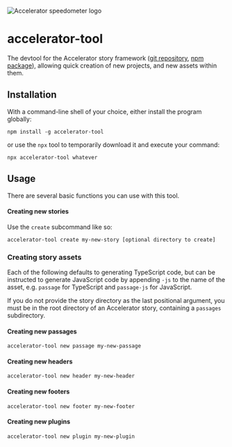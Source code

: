 ![Accelerator speedometer logo](https://s3.amazonaws.com/furkleindustries-accelerator/logo_320px.png "Accelerator speedometer logo")

# accelerator-tool

The devtool for the Accelerator story framework ([git repository](https://github.com/furkleindustries/accelerator-core), [npm package](https://npmjs.com/package/accelerator-core)), allowing quick creation of new projects, and new assets within them.

## Installation

With a command-line shell of your choice, either install the program globally:

`npm install -g accelerator-tool`

or use the `npx` tool to temporarily download it and execute your command:

`npx accelerator-tool whatever`

## Usage

There are several basic functions you can use with this tool.

#### Creating new stories
Use the `create` subcommand like so:

`accelerator-tool create my-new-story [optional directory to create]`

### Creating story assets

Each of the following defaults to generating TypeScript code, but can be instructed to generate JavaScript code by appending `-js` to the name of the asset, e.g. `passage` for TypeScript and `passage-js` for JavaScript.

If you do not provide the story directory as the last positional argument, you must be in the root directory of an Accelerator story, containing a `passages` subdirectory.

#### Creating new passages

`accelerator-tool new passage my-new-passage`

#### Creating new headers

`accelerator-tool new header my-new-header`

#### Creating new footers

`accelerator-tool new footer my-new-footer`

#### Creating new plugins

`accelerator-tool new plugin my-new-plugin`
